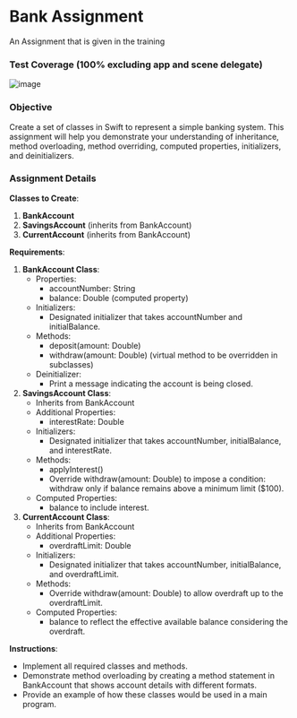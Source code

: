 # Bank Assignment
An Assignment that is given in the training

### **Test Coverage (100% excluding app and scene delegate)**
![image](https://github.com/Sumit4482/Bank_Assignment-OOP-/assets/61246873/5dadc4d8-4d37-4388-b971-5bfc1c84d473)


### **Objective**

Create a set of classes in Swift to represent a simple banking system. This assignment will help you demonstrate your understanding of inheritance, method overloading, method overriding, computed properties, initializers, and deinitializers.

### **Assignment Details**

**Classes to Create**:

1. **BankAccount**
2. **SavingsAccount** (inherits from BankAccount)
3. **CurrentAccount** (inherits from BankAccount)

**Requirements**:

1. **BankAccount Class**:
    - Properties:
        - accountNumber: String
        - balance: Double (computed property)
    - Initializers:
        - Designated initializer that takes accountNumber and initialBalance.
    - Methods:
        - deposit(amount: Double)
        - withdraw(amount: Double) (virtual method to be overridden in subclasses)
    - Deinitializer:
        - Print a message indicating the account is being closed.
2. **SavingsAccount Class**:
    - Inherits from BankAccount
    - Additional Properties:
        - interestRate: Double
    - Initializers:
        - Designated initializer that takes accountNumber, initialBalance, and interestRate.
    - Methods:
        - applyInterest()
        - Override withdraw(amount: Double) to impose a condition: withdraw only if balance remains above a minimum limit ($100).
    - Computed Properties:
        - balance to include interest.
3. **CurrentAccount Class**:
    - Inherits from BankAccount
    - Additional Properties:
        - overdraftLimit: Double
    - Initializers:
        - Designated initializer that takes accountNumber, initialBalance, and overdraftLimit.
    - Methods:
        - Override withdraw(amount: Double) to allow overdraft up to the overdraftLimit.
    - Computed Properties:
        - balance to reflect the effective available balance considering the overdraft.

**Instructions**:

- Implement all required classes and methods.
- Demonstrate method overloading by creating a method statement in BankAccount that shows account details with different formats.
- Provide an example of how these classes would be used in a main program.

